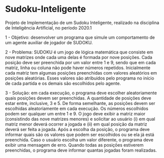 # Sudoku-Inteligente
Projeto de Implementação de um Sudoku Inteligente, realizado na disciplina de Inteligência Artificial, no período 2020.1

1 - Objetivo: desenvolver um programa que simule um comportamento
de um agente auxiliar de jogador de SUDOKU.

2 - Problema: SUDOKU é um jogo de lógica matemática
que consiste em nove matrizes onde cada uma delas é formada por
nove posições. Cada posição deve ser preenchida por um valor entre
1 e 9, sendo que em cada matriz, linha ou coluna não pode haver
números repetidos. Inicialmente cada matriz tem algumas posições
preenchidas com valores aleatórios em posições aleatórias. Esses valores
são atribuidos pelo programa no início de cada partida e os demais são
escolhidos pelo agente.

3 - Solução: em cada execução, o programa deve escolher
aleatoriamente quais posições devem ser preenchidas. A quantidade
de posições deve estar entre, inclusive, 3 e 5. De forma semelhante,
as posições devem ser escolhidas aleatoriamente em cada execução. Os
números escolhidos podem ser qualquer um entre 1 e 9. O jogo deve
exibir a matriz maior (consistindo das nove matrizes menores) e solicitar ao usuário (i) em qual matriz menor deverá ocorrer a jogada e (ii) em qual posição da matriz deverá ser feita a jogada. Após a escolha da posição, o programa deve informar quais são os valores que podem ser escolhidos ou se ela já está preenchida. Caso o usuário escolha um valor diferente, o programa deve exibir uma mensagem de erro. Quando todas as posições estiverem preenchidas, o programa deve informar quantas jogadas foram realizadas.
